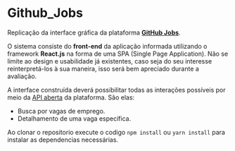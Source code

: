 # Github_Jobs

Replicação da interface gráfica da plataforma [**GitHub Jobs**](https://jobs.github.com/).

O sistema consiste do **front-end** da aplicação informada utilizando o framework **React.js** na forma de uma SPA (Single Page Application). Não se limite ao design e usabilidade já existentes, caso seja do seu interesse reinterpretá-los à sua maneira, isso será bem apreciado durante a avaliação.

A interface construída deverá possibilitar todas as interações possíveis por meio da [API aberta](https://jobs.github.com/ap) da plataforma. São elas:

* Busca por vagas de emprego.
* Detalhamento de uma vaga específica.



Ao clonar o repositorio execute o codigo `npm install` ou `yarn install` para instalar as dependencias necessárias.
